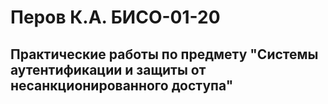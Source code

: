 # Перов К.А. БИСО-01-20
## Практические работы по предмету "Системы аутентификации и защиты от несанкционированного доступа"
